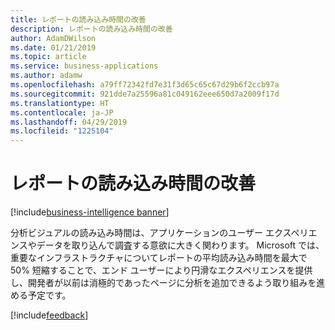 ```yaml
---
title: レポートの読み込み時間の改善
description: レポートの読み込み時間の改善
author: AdamDWilson
ms.date: 01/21/2019
ms.topic: article
ms.service: business-applications
ms.author: adamw
ms.openlocfilehash: a79ff72342fd7e31f3d65c65c67d29b6f2ccb97a
ms.sourcegitcommit: 921dde7a25596a81c049162eee650d7a2009f17d
ms.translationtype: HT
ms.contentlocale: ja-JP
ms.lasthandoff: 04/29/2019
ms.locfileid: "1225104"
---
```

#  <a name="report-loading-time-improvements"></a>レポートの読み込み時間の改善 
[!include[business-intelligence banner](../../includes/business-intelligence.md)]

分析ビジュアルの読み込み時間は、アプリケーションのユーザー エクスペリエンスやデータを取り込んで調査する意欲に大きく関わります。 Microsoft では、重要なインフラストラクチャについてレポートの平均読み込み時間を最大で 50% 短縮することで、エンド ユーザーにより円滑なエクスペリエンスを提供し、開発者が以前は消極的であったページに分析を追加できるよう取り組みを進める予定です。  

[!include[feedback](../includes/service-feedback.md)]
